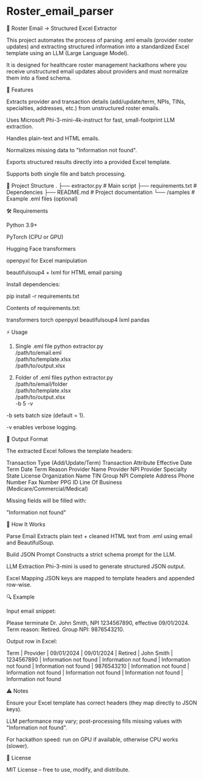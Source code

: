 # Roster_email_parser

📧 Roster Email → Structured Excel Extractor

This project automates the process of parsing .eml emails (provider roster updates) and extracting structured information into a standardized Excel template using an LLM (Large Language Model).

It is designed for healthcare roster management hackathons where you receive unstructured email updates about providers and must normalize them into a fixed schema.

🚀 Features

Extracts provider and transaction details (add/update/term, NPIs, TINs, specialties, addresses, etc.) from unstructured roster emails.

Uses Microsoft Phi-3-mini-4k-instruct for fast, small-footprint LLM extraction.

Handles plain-text and HTML emails.

Normalizes missing data to "Information not found".

Exports structured results directly into a provided Excel template.

Supports both single file and batch processing.

📂 Project Structure
.
├── extractor.py        # Main script
├── requirements.txt    # Dependencies
├── README.md           # Project documentation
└── /samples            # Example .eml files (optional)

🛠️ Requirements

Python 3.9+

PyTorch
 (CPU or GPU)

Hugging Face transformers

openpyxl for Excel manipulation

beautifulsoup4 + lxml for HTML email parsing

Install dependencies:

pip install -r requirements.txt


Contents of requirements.txt:

transformers
torch
openpyxl
beautifulsoup4
lxml
pandas

⚡ Usage
1. Single .eml file
python extractor.py \
    /path/to/email.eml \
    /path/to/template.xlsx \
    /path/to/output.xlsx

2. Folder of .eml files
python extractor.py \
    /path/to/email/folder \
    /path/to/template.xlsx \
    /path/to/output.xlsx \
    -b 5 -v


-b sets batch size (default = 1).

-v enables verbose logging.

📑 Output Format

The extracted Excel follows the template headers:

Transaction Type (Add/Update/Term)	Transaction Attribute	Effective Date	Term Date	Term Reason	Provider Name	Provider NPI	Provider Specialty	State License	Organization Name	TIN	Group NPI	Complete Address	Phone Number	Fax Number	PPG ID	Line Of Business (Medicare/Commercial/Medical)

Missing fields will be filled with:

"Information not found"

🧠 How It Works

Parse Email
Extracts plain text + cleaned HTML text from .eml using email and BeautifulSoup.

Build JSON Prompt
Constructs a strict schema prompt for the LLM.

LLM Extraction
Phi-3-mini is used to generate structured JSON output.

Excel Mapping
JSON keys are mapped to template headers and appended row-wise.

🔍 Example

Input email snippet:

Please terminate Dr. John Smith, NPI 1234567890, effective 09/01/2024. 
Term reason: Retired. Group NPI: 9876543210.


Output row in Excel:

Term | Provider | 09/01/2024 | 09/01/2024 | Retired | John Smith | 1234567890 | Information not found | Information not found | Information not found | Information not found | 9876543210 | Information not found | Information not found | Information not found | Information not found | Information not found

⚠️ Notes

Ensure your Excel template has correct headers (they map directly to JSON keys).

LLM performance may vary; post-processing fills missing values with "Information not found".

For hackathon speed: run on GPU if available, otherwise CPU works (slower).

📜 License

MIT License – free to use, modify, and distribute.
